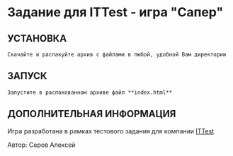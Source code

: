 Задание для ITTest - игра "Сапер"
=============================


УСТАНОВКА
------------

    Скачайте и распакуйте архив с файлами в любой, удобной Вам директории


ЗАПУСК
------------

	Запустите в распакованном архиве файл **index.html**


ДОПОЛНИТЕЛЬНАЯ ИНФОРМАЦИЯ
-----------

Игра разработана в рамках тестового задания для компании [ITTest](https://ittest-team.ru)

Автор: Серов Алексей